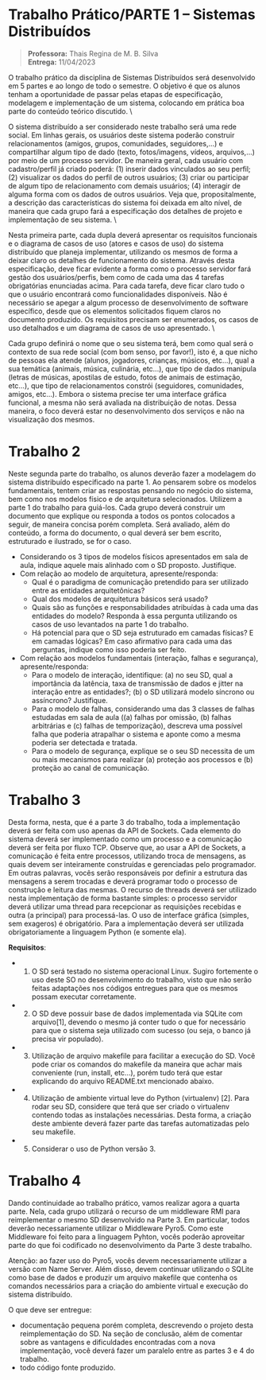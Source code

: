 # Trabalho Prático/PARTE 1 – Sistemas Distribuídos

> **Professora:** Thais Regina de M. B. Silva \
> **Entrega:** 11/04/2023

O trabalho prático da disciplina de Sistemas Distribuídos será desenvolvido em 5 partes e ao
longo de todo o semestre. O objetivo é que os alunos tenham a oportunidade de passar pelas
etapas de especificação, modelagem e implementação de um sistema, colocando em prática
boa parte do conteúdo teórico discutido. \


O sistema distribuído a ser considerado neste trabalho será uma rede social. Em linhas
gerais, os usuários deste sistema poderão construir relacionamentos (amigos, grupos,
comunidades, seguidores,...) e compartilhar algum tipo de dado (texto, fotos/imagens,
vídeos, arquivos,...) por meio de um processo servidor. De maneira geral, cada usuário com
cadastro/perfil já criado poderá: (1) inserir dados vinculados ao seu perfil; (2) visualizar os
dados do perfil de outros usuários; (3) criar ou participar de algum tipo de relacionamento
com demais usuários; (4) interagir de alguma forma com os dados de outros usuários. Veja
que, propositalmente, a descrição das características do sistema foi deixada em alto nível, de
maneira que cada grupo fará a especificação dos detalhes de projeto e implementação de seu
sistema. \

Nesta primeira parte, cada dupla deverá apresentar os requisitos funcionais e o diagrama de
casos de uso (atores e casos de uso) do sistema distribuído que planeja implementar,
utilizando os mesmos de forma a deixar claro os detalhes de funcionamento do sistema.
Através desta especificação, deve ficar evidente a forma como o processo servidor fará
gestão dos usuários/perfis, bem como de cada uma das 4 tarefas obrigatórias enunciadas
acima. Para cada tarefa, deve ficar claro tudo o que o usuário encontrará como
funcionalidades disponíveis. Não é necessário se apegar a algum processo de
desenvolvimento de software específico, desde que os elementos solicitados fiquem claros
no documento produzido. Os requisitos precisam ser enumerados, os casos de uso
detalhados e um diagrama de casos de uso apresentado. \


Cada grupo definirá o nome que o seu sistema terá, bem como qual será o contexto de sua
rede social (com bom senso, por favor!), isto é, a que nicho de pessoas ela atende (alunos,
jogadores, crianças, músicos, etc...), qual a sua temática (animais, música, culinária, etc...),
que tipo de dados manipula (letras de músicas, apostilas de estudo, fotos de animais de
estimação, etc…), que tipo de relacionamentos constrói (seguidores, comunidades, amigos,
etc...). Embora o sistema precise ter uma interface gráfica funcional, a mesma não será
avaliada na distribuição de notas. Dessa maneira, o foco deverá estar no desenvolvimento
dos serviços e não na visualização dos mesmos.

# Trabalho 2

Neste segunda parte do trabalho, os alunos deverão fazer a modelagem do sistema
distribuído especificado na parte 1.
Ao pensarem sobre os modelos fundamentais, tentem criar as respostas pensando no negócio do sistema, bem como nos modelos físico e de arquitetura selecionados. Utilizem a parte 1 do trabalho para guiá-los. Cada grupo deverá construir um documento que explique ou responda a todos os pontos colocados a seguir, de maneira concisa porém completa. Será avaliado, além do conteúdo, a forma do documento, o qual deverá ser bem escrito, estruturado e ilustrado, se for o caso.

- Considerando os 3 tipos de modelos físicos apresentados em sala de aula, indique aquele mais alinhado com o SD proposto. Justifique.
- Com relação ao modelo de arquitetura, apresente/responda:
  - Qual é o paradigma de comunicação pretendido para ser utilizado entre as entidades arquitetônicas?
  - Qual dos modelos de arquitetura básicos será usado?
  - Quais são as funções e responsabilidades atribuídas à cada uma das entidades do
modelo? Responda à essa pergunta utilizando os casos de uso levantados na parte 1 do trabalho.
  - Há potencial para que o SD seja estruturado em camadas físicas? E em camadas
lógicas? Em caso afirmativo para cada uma das perguntas, indique como isso
poderia ser feito.
- Com relação aos modelos fundamentais (interação, falhas e segurança),
apresente/responda:
  - Para o modelo de interação, identifique: (a) no seu SD, qual a importância da
latência, taxa de transmissão de dados e jitter na interação entre as entidades?; (b)
o SD utilizará modelo síncrono ou assíncrono? Justifique.
  - Para o modelo de falhas, considerando uma das 3 classes de falhas estudadas em
sala de aula ((a) falhas por omissão, (b) falhas arbitrárias e (c) falhas de
temporização), descreva uma possível falha que poderia atrapalhar o sistema e
aponte como a mesma poderia ser detectada e tratada.
  - Para o modelo de segurança, explique se o seu SD necessita de um ou mais
mecanismos para realizar (a) proteção aos processos e (b) proteção ao canal de
comunicação.

# Trabalho 3

Desta forma, nesta, que é a parte 3 do trabalho, toda a implementação deverá ser feita com uso
apenas da API de Sockets. Cada elemento do sistema deverá ser implementado como um processo e
a comunicação deverá ser feita por fluxo TCP. Observe que, ao usar a API de Sockets, a
comunicação é feita entre processos, utilizando troca de mensagens, as quais devem ser
inteiramente construídas e gerenciadas pelo programador. Em outras palavras, vocês serão
responsáveis por definir a estrutura das mensagens a serem trocadas e deverá programar todo o
processo de construção e leitura das mesmas. O recurso de threads deverá ser utilizado nesta
implementação de forma bastante simples: o processo servidor deverá utilizar uma thread para
recepcionar as requisições recebidas e outra (a principal) para processá-las. O uso de interface
gráfica (simples, sem exageros) é obrigatório. Para a implementação deverá ser utilizada
obrigatoriamente a linguagem Python (e somente ela).

**Requisitos**:

- 1) O SD será testado no sistema operacional Linux. Sugiro fortemente o uso deste SO no
desenvolvimento do trabalho, visto que não serão feitas adaptações nos códigos entregues para que
os mesmos possam executar corretamente.
- 2) O SD deve possuir base de dados implementada via SQLite com arquivo[1], devendo o mesmo já
conter tudo o que for necessário para que o sistema seja utilizado com sucesso (ou seja, o banco já
precisa vir populado).
- 3) Utilização de arquivo makefile para facilitar a execução do SD. Você pode criar os comandos do
makefile da maneira que achar mais conveniente (run, install, etc...), porém tudo terá que estar
explicando do arquivo README.txt mencionado abaixo.
- 4) Utilização de ambiente virtual leve do Python (virtualenv) [2]. Para rodar seu SD, considere que
terá que ser criado o virtualenv contendo todas as instalações necessárias. Desta forma, a criação
deste ambiente deverá fazer parte das tarefas automatizadas pelo seu makefile.
- 5) Considerar o uso de Python versão 3.

# Trabalho 4

Dando continuidade ao trabalho prático, vamos realizar agora a quarta parte. Nela, cada grupo
utilizará o recurso de um middleware RMI para reimplementar o mesmo SD desenvolvido na Parte
3. Em particular, todos deverão necessariamente utilizar o Middleware Pyro5. Como este
Middleware foi feito para a linguagem Pyhton, vocês poderão aproveitar parte do que foi codificado
no desenvolvimento da Parte 3 deste trabalho. 

Atenção: ao fazer uso do Pyro5, vocês devem necessariamente utilizar a versão com Name Server.
Além disso, devem continuar utilizando o SQLite como base de dados e produzir um arquivo
makefile que contenha os comandos necessários para a criação do ambiente virtual e execução do
sistema distribuído.

O que deve ser entregue:

- documentação pequena porém completa, descrevendo o projeto desta reimplementação do SD. Na
seção de conclusão, além de comentar sobre as vantagens e dificuldades encontradas com a nova
implementação, você deverá fazer um paralelo entre as partes 3 e 4 do trabalho.
- todo código fonte produzido.
